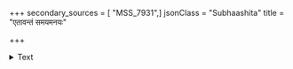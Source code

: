 +++
secondary_sources = [ "MSS_7931",]
jsonClass = "Subhaashita"
title = "एतावन्तं समयमनयः"

+++

<details><summary>Text</summary>

एतावन्तं समयमनयः केसरोत्सङ्गरङ्गी हृद्भृङ्गीनां सततमहरस् त्वं सरःसंचरेषु।  
दैवादस्मिन् मधुप निपतन् कानने केतकीनाम् एतां दीनामनुभव दशां कीलितः कण्टकेषु॥
</details>
